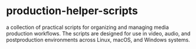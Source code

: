 # production-helper-scripts
a collection of practical scripts for organizing and managing media production workflows. The scripts are designed for use in video, audio, and postproduction environments across Linux, macOS, and Windows systems.
